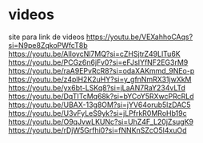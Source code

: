 # videos
site para link de videos
https://youtu.be/VEXahhoCAqs?si=N9pe8ZqkoPWfcT8b
<br>
https://youtu.be/AlIoycNl7MQ?si=cZHSjtrZ49LlTu6K
<br>
https://youtu.be/PCGz6n6jFv0?si=eFJsIYfNF2EG3rM9
<br>
https://youtu.be/raA9EPvRcR8?si=odaXAKmmd_9NEo-p
<br>
https://youtu.be/z4plH2K2uHY?si=y_gfnNmRX31jwXkM
<br>
https://youtu.be/yx6bt-LSKq8?si=jLaAN7RaY234vLTd
<br>
https://youtu.be/DqTITcMq68k?si=bYCoY5RXwcPRcRLd
<br>
https://youtu.be/UBAX-13g8OM?si=jYV64orub5lzDAC5
<br>
https://youtu.be/U3vFyLeS9yk?si=jLPfrkR0MRoHb19c
<br>
https://youtu.be/O9qJvwLKUNc?si=UhZ4F_L20jZsugK9
<br>
https://youtu.be/rDjW5Grfhi0?si=fNNKnSZcO5l4xuOd
